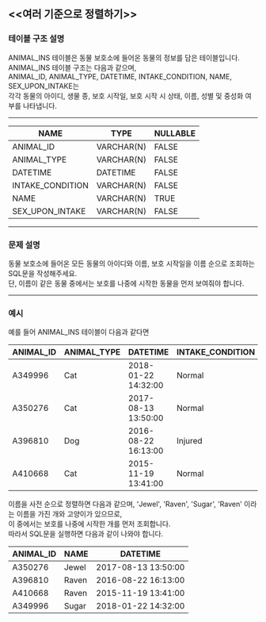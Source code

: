 <<여러 기준으로 정렬하기>>
-----
  
### **테이블 구조 설명**
ANIMAL_INS 테이블은 동물 보호소에 들어온 동물의 정보를 담은 테이블입니다.  
ANIMAL_INS 테이블 구조는 다음과 같으며,  
ANIMAL_ID, ANIMAL_TYPE, DATETIME, INTAKE_CONDITION, NAME, SEX_UPON_INTAKE는  
각각 동물의 아이디, 생물 종, 보호 시작일, 보호 시작 시 상태, 이름, 성별 및 중성화 여부를 나타냅니다.  
  
---
  
|NAME|TYPE|NULLABLE|
|------|---|---|
|ANIMAL_ID|VARCHAR(N)|FALSE|
|ANIMAL_TYPE|VARCHAR(N)|FALSE|
|DATETIME|DATETIME|FALSE|
|INTAKE_CONDITION|VARCHAR(N)|FALSE|
|NAME|VARCHAR(N)|TRUE|
|SEX_UPON_INTAKE|VARCHAR(N)|FALSE|
  
---
  
### **문제 설명**
동물 보호소에 들어온 모든 동물의 아이디와 이름, 보호 시작일을 이름 순으로 조회하는 SQL문을 작성해주세요.  
단, 이름이 같은 동물 중에서는 보호를 나중에 시작한 동물을 먼저 보여줘야 합니다.  
  
---
  
### **예시**
예를 들어 ANIMAL_INS 테이블이 다음과 같다면
  
  
|ANIMAL_ID|ANIMAL_TYPE|DATETIME|INTAKE_CONDITION|NAME|SEX_UPON_INTAKE|
|------|------|------|------|------|------|
|A349996|Cat|2018-01-22 14:32:00|Normal|Sugar|Neutered Male|
|A350276|Cat|2017-08-13 13:50:00|Normal|Jewel|Spayed Female|
|A396810|Dog|2016-08-22 16:13:00|Injured|Raven|Spayed Female|
|A410668|Cat|2015-11-19 13:41:00|Normal|Raven|Spayed Female|
  
  
이름을 사전 순으로 정렬하면 다음과 같으며, 'Jewel', 'Raven', 'Sugar', 'Raven' 이라는 이름을 가진 개와 고양이가 있으므로,  
이 중에서는 보호를 나중에 시작한 개를 먼저 조회합니다.  
따라서 SQL문을 실행하면 다음과 같이 나와야 합니다.  
  
  
|ANIMAL_ID|NAME|DATETIME|
|------|------|------|
|A350276|Jewel|2017-08-13 13:50:00|
|A396810|Raven|2016-08-22 16:13:00|
|A410668|Raven|2015-11-19 13:41:00|
|A349996|Sugar|2018-01-22 14:32:00|

  
